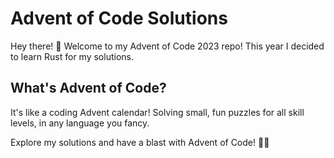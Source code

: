 # Advent of Code Solutions

Hey there! 👋 Welcome to my Advent of Code 2023 repo! This year I decided to learn Rust for my solutions.

## What's Advent of Code?

It's like a coding Advent calendar! Solving small, fun puzzles for all skill levels, in any language you fancy.

Explore my solutions and have a blast with Advent of Code! 🚀🎄
